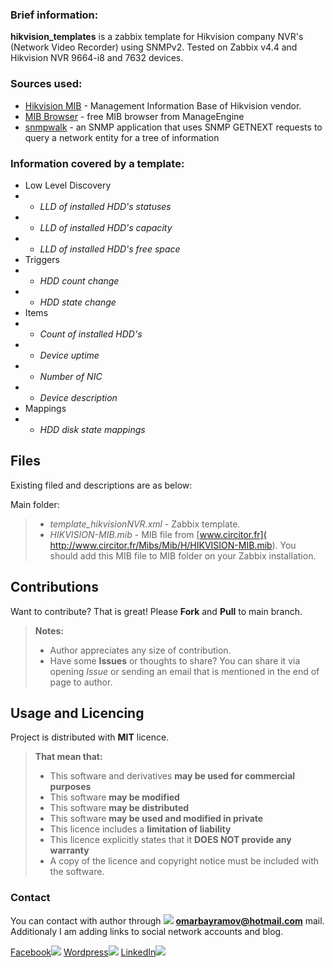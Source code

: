 ### Brief information:

**hikvision_templates** is a zabbix template for Hikvision company NVR's (Network Video Recorder) using SNMPv2. Tested on Zabbix v4.4 and Hikvision NVR 9664-i8 and 7632 devices.

### Sources used:

- [Hikvision MIB]( http://www.circitor.fr/Mibs/Mib/H/HIKVISION-MIB.mib) - Management Information Base of Hikvision vendor.
- [MIB Browser]( https://www.manageengine.com/products/mibbrowser-free-tool/) - free MIB browser from ManageEngine
- [snmpwalk]( ) - an SNMP application that uses SNMP GETNEXT requests to query a network entity for a tree of information

###  Information covered by a template:

- Low Level Discovery
- - *LLD of installed HDD's statuses*
- - *LLD of installed HDD's capacity*
- - *LLD of installed HDD's free space*
- Triggers
- - *HDD count change* 
- - *HDD state change*
- Items
- - *Count of installed HDD's* 
- - *Device uptime*
- - *Number of NIC*
- - *Device description*
- Mappings
- - *HDD disk state mappings*

Files
-------------------
Existing filed and descriptions are as below:

Main folder:

> - *template_hikvisionNVR.xml* - Zabbix template.
> - *HIKVISION-MIB.mib* - MIB file from [www.circitor.fr]( http://www.circitor.fr/Mibs/Mib/H/HIKVISION-MIB.mib). You should add this MIB file to MIB folder on your Zabbix installation.

Contributions
----------------------
Want to contribute? That is great! Please **Fork** and **Pull** to main branch.

> **Notes:**
> - Author appreciates any size of contribution.
> - Have some **Issues** or thoughts to share? You can share it via opening *Issue* or sending an  email that is mentioned in the end of page to author.

Usage and Licencing
-------------
Project is distributed with **MIT** licence.
> **That mean that:**
> - This software and derivatives **may be used for commercial purposes**
> - This software **may be modified**
> - This software **may be distributed**
> - This software **may be used and modified in private**
> - This licence includes a **limitation of liability**
> - This licence explicitly states that it **DOES NOT provide any warranty**
> - A copy of the licence and copyright notice must be included with the software.


### Contact

You can contact with author through [![](https://www.shareicon.net/data/16x16/2015/11/02/665918_email_512x512.png)](mailto:omarbayramov@hotmail.com) **omarbayramov@hotmail.com** mail.
Additionaly I am adding links to social network accounts and blog.

[Facebook![](https://www.shareicon.net/data/32x32/2016/06/20/606800_facebook_48x48.png)](https://www.facebook.com/Omar.X.Bayramov) [Wordpress![](https://www.shareicon.net/data/32x32/2016/07/14/606997_wordpress_64x64.png)](https://omarbayramov.wordpress.com/) [LinkedIn![](https://www.shareicon.net/data/32x32/2016/06/20/606446_linkedin_48x48.png)](https://www.linkedin.com/in/omarbayramov/)